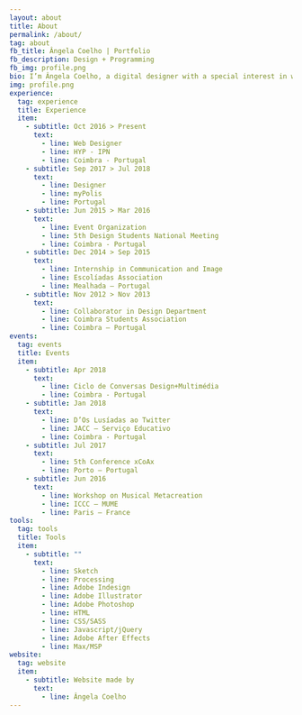 ```yaml
---
layout: about
title: About
permalink: /about/
tag: about
fb_title: Ângela Coelho | Portfolio
fb_description: Design + Programming
fb_img: profile.png
bio: I’m Ângela Coelho, a digital designer with a special interest in web development and generative design. I graduated in Design and Multimedia in the end of 2016 at the University of Coimbra in Portugal. During my five years of study, I was able to try different things, so the main focus of my explorations relied on the role of design in the technological world and how code can influence and shape the design process. In the last two years, I’ve been working as a web designer and now I continue to explore the area of experimental digital design. My goal is to keep exploring my two main areas of interest — design and programming —, in order to find new points of connection between these fields as well as taking advantage of each one of them so I can improve my skills and develop  ways to solve design problems.
img: profile.png
experience:
  tag: experience
  title: Experience
  item:
    - subtitle: Oct 2016 > Present
      text:
        - line: Web Designer
        - line: HYP - IPN
        - line: Coimbra - Portugal
    - subtitle: Sep 2017 > Jul 2018
      text:
        - line: Designer
        - line: myPolis
        - line: Portugal
    - subtitle: Jun 2015 > Mar 2016
      text:
        - line: Event Organization
        - line: 5th Design Students National Meeting
        - line: Coimbra - Portugal
    - subtitle: Dec 2014 > Sep 2015
      text:
        - line: Internship in Communication and Image
        - line: Escolíadas Association
        - line: Mealhada – Portugal
    - subtitle: Nov 2012 > Nov 2013
      text:
        - line: Collaborator in Design Department
        - line: Coimbra Students Association
        - line: Coimbra – Portugal
events:
  tag: events
  title: Events
  item:
    - subtitle: Apr 2018
      text:
        - line: Ciclo de Conversas Design+Multimédia
        - line: Coimbra - Portugal
    - subtitle: Jan 2018
      text:
        - line: D’Os Lusíadas ao Twitter
        - line: JACC – Serviço Educativo
        - line: Coimbra - Portugal
    - subtitle: Jul 2017
      text:
        - line: 5th Conference xCoAx
        - line: Porto – Portugal
    - subtitle: Jun 2016
      text:
        - line: Workshop on Musical Metacreation
        - line: ICCC – MUME
        - line: Paris – France
tools:
  tag: tools
  title: Tools
  item:
    - subtitle: ""
      text:
        - line: Sketch
        - line: Processing
        - line: Adobe Indesign
        - line: Adobe Illustrator
        - line: Adobe Photoshop
        - line: HTML
        - line: CSS/SASS
        - line: Javascript/jQuery
        - line: Adobe After Effects
        - line: Max/MSP
website:
  tag: website
  item:
    - subtitle: Website made by
      text:
        - line: Ângela Coelho
---
```


